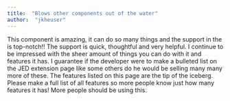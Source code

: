 ```yaml
---
title:  "Blows other components out of the water"
author:  "jkheuser"
---
```

This component is amazing, it can do so many things and the support in the is top-notch!! The support is quick, thoughtful and very helpful. I continue to be impressed with the sheer amount of things you can do with it and features it has. I guarantee if the developer were to make a bulleted list on the JED extension page like some others do he would be selling many many more of these. The features listed on this page are the tip of the iceberg. Please make a full list of all features so more people know just how many features it has! More people should be using this.
